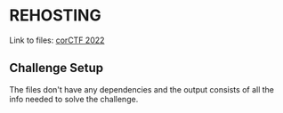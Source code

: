 # REHOSTING

Link to files: [corCTF 2022](https://github.com/Crusaders-of-Rust/corCTF-2022-public-challenge-archive/blob/master/rev/msfrob/task/msfrob)

## Challenge Setup
The files don't have any dependencies and the output consists of all the info needed to solve the challenge.

